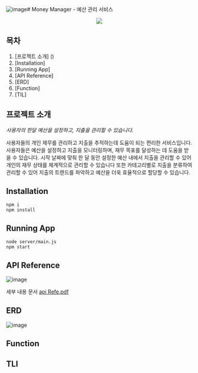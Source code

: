 ![image](https://github.com/sphy1597/money_manager/assets/101171867/907b3173-7824-472b-b069-be803e09088f)# Money Manager - 예산 관리 서비스

<p align = "center" ><img src="https://github.com/sphy1597/money_manager/assets/101171867/ab7838af-8462-495c-a4a8-6f4968c7240b"/></p>

## 목차
1. [프로젝트 소개] ()
2. [Installation]
3. [Running App]
4. [API Reference]
5. [ERD]
6. [Function]
7. [TIL]


## 프로젝트 소개
*사용자의 한달 예산을 설정하고, 지출을 관리할 수 있습니다.*

사용자들의 개인 재무를 관리하고 지출을 추적하는데 도움이 되는 편리한 서비스입니다. 사용자들은 예산을 설정하고 지출을 모니터링하며, 재무 목표를 달성하는 데 도움을 받을 수 있습니다. 시작 날짜에 맞춰 한 달 동안 설정한 예산 내에서 지출을 관리할 수 있어 개인의 재무 상태를 체계적으로 관리할 수 있습니다 또한 카테고리별로 지출을 분류하여 관리할 수 있어 지출의 트렌드를 파악하고 예산을 더욱 효율적으로 할당할 수 있습니다.

## Installation
```
npm i
npm install
```

## Running App  
```
node server/main.js
npm start
```

## API Reference

![image](https://github.com/sphy1597/money_manager/assets/101171867/c7abb604-ee55-467c-ad04-4203775f0251)

세부 내용 문서
[api Refe.pdf](https://github.com/sphy1597/money_manager/files/13542936/api.Refe.pdf)

## ERD
![image](https://github.com/sphy1597/money_manager/assets/101171867/b5935353-e800-481d-a147-609ae4689701)

## Function

## TLI








